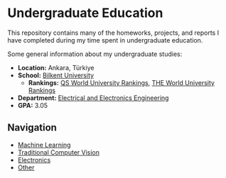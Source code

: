 # Undergraduate Education

This repository contains many of the homeworks, projects, and reports I have completed during my time spent in undergraduate education.

Some general information about my undergraduate studies:

- **Location:** Ankara, Türkiye
- **School:** [Bilkent University](https://w3.bilkent.edu.tr/bilkent/)
    - **Rankings:** [QS World University Rankings](https://www.topuniversities.com/universities/bilkent-university), [THE World University Rankings](https://www.timeshighereducation.com/world-university-rankings/bilkent-university)
- **Department:** [Electrical and Electronics Engineering](https://ee.bilkent.edu.tr/en/)
- **GPA:** 3.05

## Navigation
- [Machine Learning](/machine-learning)
- [Traditional Computer Vision](/traditional-computer-vision)
- [Electronics](/electronics)
- [Other](/other)
